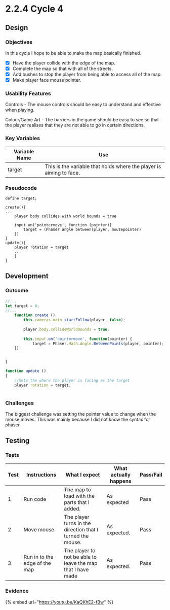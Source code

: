 # 2.2.4 Cycle 4

## Design

### Objectives

In this cycle I hope to be able to make the map basically finished.

* [x] Have the player collide with the edge of the map.
* [x] Complete the map so that with all of the streets.
* [x] Add bushes to stop the player from being able to access all of the map.
* [x] Make player face mouse pointer.

### Usability Features

Controls - The mouse controls should be easy to understand and effective when playing.

Colour/Game Art - The barriers in the game should be easy to see so that the player realises that they are not able to go in certain directions.&#x20;

### Key Variables

| Variable Name | Use                                                                 |
| ------------- | ------------------------------------------------------------------- |
| target        | This is the variable that holds where the player is aiming to face. |

### Pseudocode

```
define target;

create(){
... 
    player body collides with world bounds = true
    
    input on('pointermove', function (pointer){
        target = (Phaser angle between(player, mousepointer)
    })
}
update(){
    player rotation = target
    ...
    } 
}
```

## Development

### Outcome

```javascript
//...
let target = 0;
//...
    function create ()
        this.cameras.main.startFollow(player, false);
    
        player.body.collideWorldBounds = true;
    
        this.input.on('pointermove', function(pointer) {
            target = Phaser.Math.Angle.BetweenPoints(player, pointer);
    });


}

function update ()
{
    //Sets the where the player is facing as the target
    player.rotation = target;
    
```

### Challenges

The biggest challenge was setting the pointer value to change when the mouse moves. This was mainly because I did not know the syntax for phaser.

## Testing

### Tests

| Test | Instructions                  | What I expect                                               | What actually happens | Pass/Fail |
| ---- | ----------------------------- | ----------------------------------------------------------- | --------------------- | --------- |
| 1    | Run code                      | The map to load with the parts that I added.                | As expected           | Pass      |
| 2    | Move mouse                    | The player turns in the direction that I turned the mouse.  | As expected.          | Pass      |
| 3    | Run in to the edge of the map | The player to not be able to leave the map that I have made | As expected.          | Pass      |

### Evidence

{% embed url="https://youtu.be/KaQKhE2-fBw" %}

